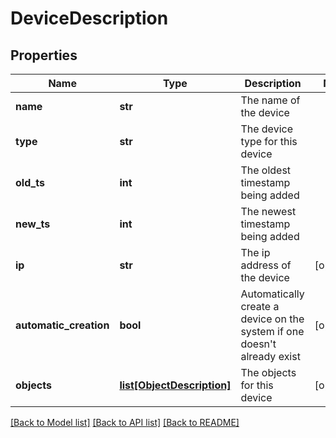 # DeviceDescription

## Properties
Name | Type | Description | Notes
------------ | ------------- | ------------- | -------------
**name** | **str** | The name of the device | 
**type** | **str** | The device type for this device | 
**old_ts** | **int** | The oldest timestamp being added | 
**new_ts** | **int** | The newest timestamp being added | 
**ip** | **str** | The ip address of the device | [optional] 
**automatic_creation** | **bool** | Automatically create a device on the system if one doesn&#39;t already exist | [optional] 
**objects** | [**list[ObjectDescription]**](ObjectDescription.md) | The objects for this device | [optional] 

[[Back to Model list]](../README.md#documentation-for-models) [[Back to API list]](../README.md#documentation-for-api-endpoints) [[Back to README]](../README.md)


